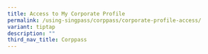 ```yaml
---
title: Access to My Corporate Profile
permalink: /using-singpass/corppass/corporate-profile-access/
variant: tiptap
description: ""
third_nav_title: Corppass
---
```

